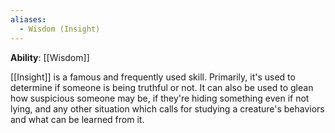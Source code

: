 ```yaml
---
aliases:
  - Wisdom (Insight)
---
```

**Ability**: [[Wisdom]]

[[Insight]] is a famous and frequently used skill. Primarily, it's used to determine if someone is being truthful or not. It can also be used to glean how suspicious someone may be, if they're hiding something even if not lying, and any other situation which calls for studying a creature's behaviors and what can be learned from it. 